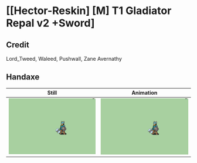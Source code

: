 # [\[Hector-Reskin\] \[M\] T1 Gladiator Repal v2 +Sword]

## Credit

Lord_Tweed, Waleed, Pushwall, Zane Avernathy
	
## Handaxe

| Still | Animation |
| :---: | :-------: |
| ![Handaxe still](./Handaxe_000.png) | ![Handaxe animation](./Handaxe.gif) |
